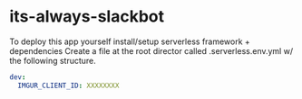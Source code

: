 # its-always-slackbot

To deploy this app yourself install/setup serverless framework + dependencies
Create a file at the root director called .serverless.env.yml w/ the following structure.
```YAML
dev:
  IMGUR_CLIENT_ID: XXXXXXXX
```